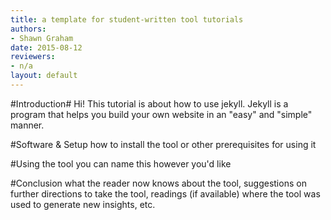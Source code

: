```yaml
---
title: a template for student-written tool tutorials
authors:
- Shawn Graham
date: 2015-08-12
reviewers:
- n/a
layout: default
---
```


#Introduction#
Hi! This tutorial is about how to use jekyll.
Jekyll is a program that helps you build your own website in an "easy" and "simple" manner.

#Software & Setup
how to install the tool or other prerequisites for using it

#Using the tool
you can name this however you'd like

#Conclusion
what the reader now knows about the tool, suggestions on further directions to take the tool, readings (if available) where the tool was used to generate new insights, etc.

